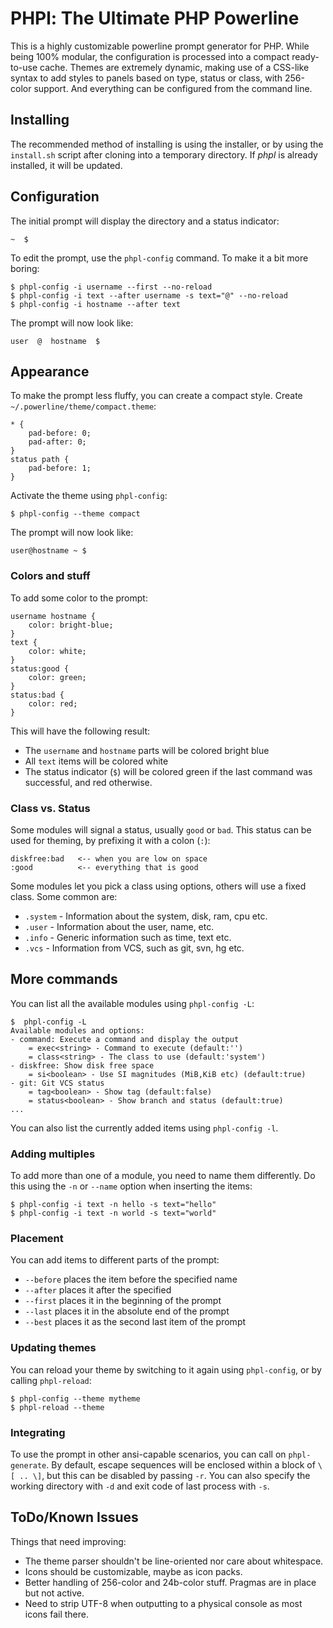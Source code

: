 PHPl: The Ultimate PHP Powerline
================================

This is a highly customizable powerline prompt generator for PHP. While being 100%
modular, the configuration is processed into a compact ready-to-use cache. Themes
are extremely dynamic, making use of a CSS-like syntax to add styles to panels based
on type, status or class, with 256-color support. And everything can be configured
from the command line.

## Installing

The recommended method of installing is using the installer, or by using the 
`install.sh` script after cloning into a temporary directory. If *phpl* is already
installed, it will be updated.

## Configuration

The initial prompt will display the directory and a status indicator:

    ~  $

To edit the prompt, use the `phpl-config` command. To make it a bit more boring:

    $ phpl-config -i username --first --no-reload
    $ phpl-config -i text --after username -s text="@" --no-reload
    $ phpl-config -i hostname --after text

The prompt will now look like:

    user  @  hostname  $

## Appearance

To make the prompt less fluffy, you can create a compact style. Create `~/.powerline/theme/compact.theme`:

    * {
        pad-before: 0;
        pad-after: 0;
    }
    status path {
        pad-before: 1;
    }

Activate the theme using `phpl-config`:

    $ phpl-config --theme compact

The prompt will now look like:

    user@hostname ~ $

### Colors and stuff

To add some color to the prompt:

    username hostname {
        color: bright-blue;
    }
    text {
        color: white;
    }
    status:good {
        color: green;
    }
    status:bad {
        color: red;
    }

This will have the following result:

 *  The `username` and `hostname` parts will be colored bright blue
 *  All `text` items will be colored white
 *  The status indicator (`$`) will be colored green if the last command was successful, and
    red otherwise.

### Class vs. Status

Some modules will signal a status, usually `good` or `bad`. This status can be used for theming,
by prefixing it with a colon (`:`):

    diskfree:bad   <-- when you are low on space
    :good          <-- everything that is good

Some modules let you pick a class using options, others will use a fixed class. Some common are:

 *  `.system` - Information about the system, disk, ram, cpu etc.
 *  `.user` - Information about the user, name, etc.
 *  `.info` - Generic information such as time, text etc.
 *  `.vcs` - Information from VCS, such as git, svn, hg etc.

## More commands

You can list all the available modules using `phpl-config -L`:

    $  phpl-config -L
    Available modules and options:
    - command: Execute a command and display the output
        = exec<string> - Command to execute (default:'')
        = class<string> - The class to use (default:'system')
    - diskfree: Show disk free space
        = si<boolean> - Use SI magnitudes (MiB,KiB etc) (default:true)
    - git: Git VCS status
        = tag<boolean> - Show tag (default:false)
        = status<boolean> - Show branch and status (default:true)
    ...

You can also list the currently added items using `phpl-config -l`.

### Adding multiples

To add more than one of a module, you need to name them differently. Do this using the
`-n` or `--name` option when inserting the items:

    $ phpl-config -i text -n hello -s text="hello"
    $ phpl-config -i text -n world -s text="world"

### Placement

You can add items to different parts of the prompt:

 *  `--before` places the item before the specified name
 *  `--after` places it after the specified
 *  `--first` places it in the beginning of the prompt
 *  `--last` places it in the absolute end of the prompt
 *  `--best` places it as the second last item of the prompt

### Updating themes

You can reload your theme by switching to it again using `phpl-config`, or by calling
`phpl-reload`:

    $ phpl-config --theme mytheme
    $ phpl-reload --theme

### Integrating

To use the prompt in other ansi-capable scenarios, you can call on `phpl-generate`.
By default, escape sequences will be enclosed within a block of `\[ .. \]`, but this
can be disabled by passing `-r`. You can also specify the working directory with `-d`
and exit code of last process with `-s`.

## ToDo/Known Issues

Things that need improving:

 *  The theme parser shouldn't be line-oriented nor care about whitespace.
 *  Icons should be customizable, maybe as icon packs.
 *  Better handling of 256-color and 24b-color stuff. Pragmas are in place but not active.
 *  Need to strip UTF-8 when outputting to a physical console as most icons fail there.
